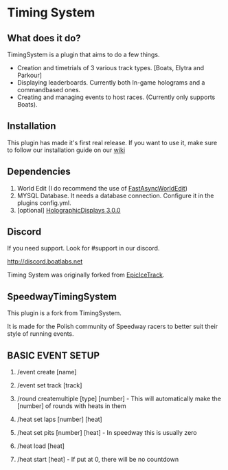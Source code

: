 # Timing System


## What does it do?
TimingSystem is a plugin that aims to do a few things.
* Creation and timetrials of 3 various track types. [Boats, Elytra and Parkour]
* Displaying leaderboards. Currently both In-game holograms and a commandbased ones.
* Creating and managing events to host races. (Currently only supports Boats).

## Installation
This plugin has made it's first real release. If you want to use it, make sure to follow our installation guide on our [wiki](https://github.com/Makkuusen/TimingSystem/wiki/Installing-the-plugin) 

## Dependencies
1. World Edit (I do recommend the use of [FastAsyncWorldEdit](https://www.spigotmc.org/resources/fastasyncworldedit.13932/))
2. MYSQL Database. It needs a database connection. Configure it in the plugins config.yml.
3. [optional] [HolographicDisplays 3.0.0](https://dev.bukkit.org/projects/holographic-displays/files/4056176/download)

## Discord
If you need support. Look for #support in our discord.

http://discord.boatlabs.net

Timing System was originally forked from [EpicIceTrack](https://github.com/JustBru00/NetherCubeParkour).

## SpeedwayTimingSystem

This plugin is a fork from TimingSystem.

It is made for the Polish community of Speedway racers to better suit their style of running events.

## BASIC EVENT SETUP
1. /event create [name]

2. /event set track [track]

3. /round createmultiple [type] [number] - This will automatically make the [number] of rounds with heats in them

4. /heat set laps [number] [heat]

5. /heat set pits [number] [heat] - In speedway this is usually zero

6. /heat load [heat]

7. /heat start [heat] <countdown> - If put at 0, there will be no countdown
